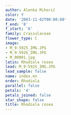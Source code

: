 ```yaml
---
author: Alenka Mihorič
color: Y
date: '2003-11-02T00:00:00'
f_end: '8'
f_start: '6'
family: Crassulaceae
flower_type: C
image:
- M_9-5925_IMG.JPG
- M_9-5926_IMG.JPG
- M_00001.jpg
latin: Rhodiola rosea
lead: M_9-5925_IMG.JPG
lead_sample: false
name: index.en
order: Rhodiola
parallel: false
petals: '4'
petals_joined: false
star_shape: false
title: Rhodiola rosea
---
```

